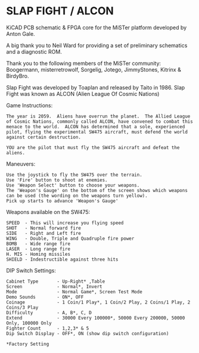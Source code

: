 # SLAP FIGHT / ALCON
KiCAD PCB schematic & FPGA core for the MiSTer platform developed by Anton Gale.

A big thank you to Neil Ward for providing a set of preliminary schematics and a diagnostic ROM.

Thank you to the following members of the MiSTer community: Boogermann, misterretrowolf, Sorgelig, Jotego, JimmyStones, Kitrinx & BirdyBro.

Slap Fight was developed by Toaplan and released by Taito in 1986. Slap Fight was known as ALCON (Alien League Of Cosmic Nations)

Game Instructions:

	The year is 2059.  Aliens have overrun the planet.  The Allied League of Cosmic Nations, commonly called ALCON, have convened to combat this menace to the world.  ALCON has determined that a sole, experienced pilot, flying the experimental SW475 aircraft, must defend the world against certain destruction.

	YOU are the pilot that must fly the SW475 aircraft and defeat the aliens.

Maneuvers:

	Use the joystick to fly the SW475 over the terrain.
	Use 'Fire' button to shoot at enemies.
	Use 'Weapon Select' button to choose your weapons.
	The 'Weapon's Gauge' on the bottom of the screen shows which weapons can be used (the wording on the weapons turn yellow).
	Pick up starts to advance 'Weapon's Gauge'

Weapons available on the SW475:

	SPEED  - This will increase you flying speed
	SHOT   - Normal forward fire
	SIDE   - Right and Left fire
	WING   - Double, Triple and Quadruple fire power
	BOMB   - Wide range fire
	LASER  - Long range fire
	H. MIS - Homing missiles
	SHIELD - Indestructible against three hits

DIP Switch Settings:

	Cabinet Type       - Up-Right* ,Table
	Screen			   - Normal*, Invert
	Mode			   - Normal Game*, Screen Test Mode
	Demo Sounds		   - ON*, OFF 
	Coinage            - 1 Coin/1 Play*, 1 Coin/2 Play, 2 Coins/1 Play, 2 Coins/3 Play
	Difficulty         - A, B*, C, D
	Extend             - 30000 Every 100000*, 50000 Every 200000, 50000 Only, 100000 Only
	Fighter Count      - 1,2,3* & 5
	Dip Switch Display - OFF*, ON (show dip switch configuration) 

	*Factory Setting